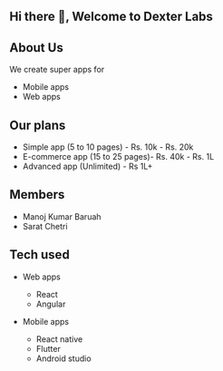 ## Hi there 👋, Welcome to **Dexter Labs**

## About Us
We create super apps for
- Mobile apps
- Web apps

## Our plans
- Simple app (5 to 10 pages) - Rs. 10k - Rs. 20k
- E-commerce app (15 to 25 pages)- Rs. 40k - Rs. 1L
- Advanced app (Unlimited) - Rs 1L+

## Members
- Manoj Kumar Baruah
- Sarat Chetri

## Tech used
- Web apps
  - React
  - Angular
 
- Mobile apps
  - React native
  - Flutter
  - Android studio 

